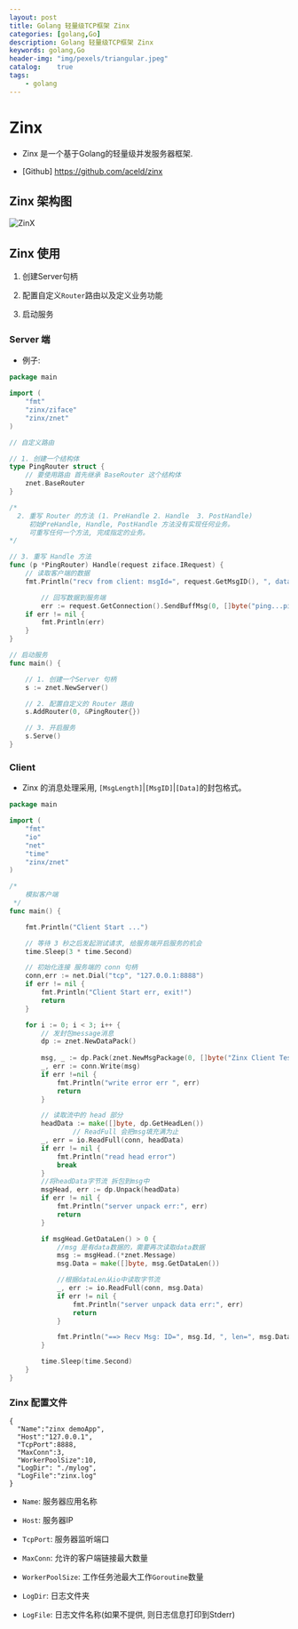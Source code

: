 ```yaml
---
layout: post
title: Golang 轻量级TCP框架 Zinx
categories: [golang,Go]
description: Golang 轻量级TCP框架 Zinx
keywords: golang,Go
header-img: "img/pexels/triangular.jpeg"
catalog:    true
tags:
    - golang
---
```


# Zinx

* Zinx 是一个基于Golang的轻量级并发服务器框架.

* [Github] https://github.com/aceld/zinx


## Zinx 架构图

 ![ZinX][1]


## Zinx 使用

1. 创建Server句柄

2. 配置自定义`Router`路由以及定义业务功能

3. 启动服务


###  Server 端

* 例子:

```go
package main

import (
	"fmt"
	"zinx/ziface"
	"zinx/znet"
)

// 自定义路由

// 1. 创建一个结构体
type PingRouter struct {
	// 要使用路由 首先继承 BaseRouter 这个结构体
	znet.BaseRouter
}

/* 
  2. 重写 Router 的方法 (1. PreHandle 2. Handle  3. PostHandle)
     初始PreHandle, Handle, PostHandle 方法没有实现任何业务。
     可重写任何一个方法, 完成指定的业务。
*/

// 3. 重写 Handle 方法
func (p *PingRouter) Handle(request ziface.IRequest) {
	// 读取客户端的数据
	fmt.Println("recv from client: msgId=", request.GetMsgID(), ", data=", string(request.GetData()))

        // 回写数据到服务端
        err := request.GetConnection().SendBuffMsg(0, []byte("ping...ping...ping"))
	if err != nil {
		fmt.Println(err)
	}
}

// 启动服务
func main() {

	// 1. 创建一个Server 句柄
	s := znet.NewServer()

	// 2. 配置自定义的 Router 路由
	s.AddRouter(0, &PingRouter{})

	// 3. 开启服务
	s.Serve()
}

```



### Client

* Zinx 的消息处理采用, `[MsgLength]`|`[MsgID]`|`[Data]`的封包格式。

```go
package main

import (
	"fmt"
	"io"
	"net"
	"time"
	"zinx/znet"
)

/*
	模拟客户端
 */
func main() {

	fmt.Println("Client Start ...")

	// 等待 3 秒之后发起测试请求, 给服务端开启服务的机会
	time.Sleep(3 * time.Second)

	// 初始化连接 服务端的 conn 句柄 
	conn,err := net.Dial("tcp", "127.0.0.1:8888")
	if err != nil {
		fmt.Println("Client Start err, exit!")
		return
	}

	for i := 0; i < 3; i++ {
		// 发封包message消息
		dp := znet.NewDataPack()
                 
		msg, _ := dp.Pack(znet.NewMsgPackage(0, []byte("Zinx Client Test Message")))
		_, err := conn.Write(msg)
		if err !=nil {
			fmt.Println("write error err ", err)
			return
		}

		// 读取流中的 head 部分
		headData := make([]byte, dp.GetHeadLen())
                // ReadFull 会把msg填充满为止 
		_, err = io.ReadFull(conn, headData)
		if err != nil {
			fmt.Println("read head error")
			break
		}
		//将headData字节流 拆包到msg中
		msgHead, err := dp.Unpack(headData)
		if err != nil {
			fmt.Println("server unpack err:", err)
			return
		}

		if msgHead.GetDataLen() > 0 {
			//msg 是有data数据的，需要再次读取data数据
			msg := msgHead.(*znet.Message)
			msg.Data = make([]byte, msg.GetDataLen())

			//根据dataLen从io中读取字节流
			_, err := io.ReadFull(conn, msg.Data)
			if err != nil {
				fmt.Println("server unpack data err:", err)
				return
			}

			fmt.Println("==> Recv Msg: ID=", msg.Id, ", len=", msg.DataLen, ", data=", string(msg.Data))
		}

		time.Sleep(time.Second)
	}
}
```

### Zinx 配置文件

```shell
{
  "Name":"zinx demoApp",
  "Host":"127.0.0.1",
  "TcpPort":8888,
  "MaxConn":3,
  "WorkerPoolSize":10,
  "LogDir": "./mylog",
  "LogFile":"zinx.log"
}

```

* `Name`: 服务器应用名称

* `Host`: 服务器IP

* `TcpPort`: 服务器监听端口

* `MaxConn`: 允许的客户端链接最大数量

* `WorkerPoolSize`: 工作任务池最大工作`Goroutine`数量

* `LogDir`: 日志文件夹

* `LogFile`: 日志文件名称(如果不提供, 则日志信息打印到Stderr)



  [1]: http://jicki.me/img/posts/zinx/zinx.png
